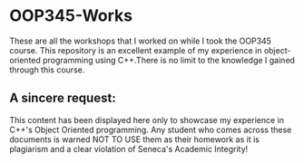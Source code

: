 ﻿# OOP345-Works
These are all the workshops that I worked on while I took the OOP345 course. This repository is an excellent example of my experience in object-oriented programming using C++.There is no limit to the knowledge I gained through this course.

## A sincere request: 
This content has been displayed here only to showcase my experience in C++'s Object Oriented programming. Any student who comes across these documents is warned NOT TO USE them as their homework as it is plagiarism and a clear violation of Seneca's Academic Integrity!
